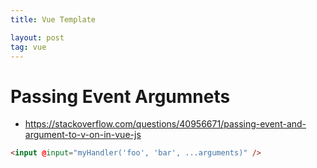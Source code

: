 ```yaml
---
title: Vue Template

layout: post
tag: vue
---
```


# Passing Event Argumnets

- https://stackoverflow.com/questions/40956671/passing-event-and-argument-to-v-on-in-vue-js

```html
<input @input="myHandler('foo', 'bar', ...arguments)" />
```
